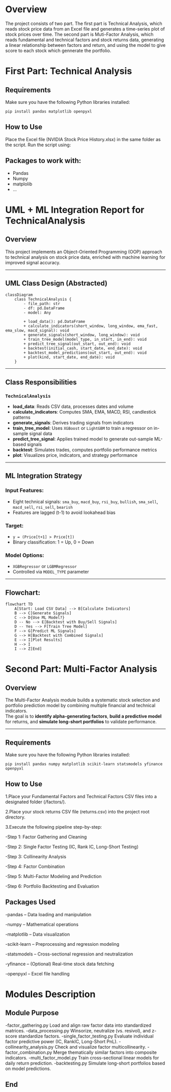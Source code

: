 # Overview
The project consists of two part. The first part is Technical Analysis, which reads stock price data from an Excel file and generates a time-series plot of stock prices over time. The second part is Muti-Factor Analysis, which reads fundamental and technical factors and stock returns data, generating a linear relationship between factors and return, and using the model to give score to each stock which gennerate the portfolio.

# First Part: Technical Analysis

## Requirements
Make sure you have the following Python libraries installed:
```
pip install pandas matplotlib openpyxl
```

## How to Use
Place the Excel file (NVIDIA Stock Price History.xlsx) in the same folder as the script.
Run the script using:

## Packages to work with:

- Pandas
- Numpy
- matplolib
- ...

# UML + ML Integration Report for TechnicalAnalysis

## Overview
This project implements an Object-Oriented Programming (OOP) approach to technical analysis on stock price data, enriched with machine learning for improved signal accuracy.

---

## UML Class Design (Abstracted)

```mermaid
classDiagram
    class TechnicalAnalysis {
        - file_path: str
        - df: pd.DataFrame
        - model: Any

        + load_data(): pd.DataFrame
        + calculate_indicators(short_window, long_window, ema_fast, ema_slow, macd_signal): void
        + generate_signals(short_window, long_window): void
        + train_tree_model(model_type, in_start, in_end): void
        + predict_tree_signal(out_start, out_end): void
        + backtest(initial_cash, start_date, end_date): void
        + backtest_model_predictions(out_start, out_end): void
        + plot(kind, start_date, end_date): void
    }
```


---

## Class Responsibilities

### `TechnicalAnalysis`
- **load_data**: Reads CSV data, processes dates and volume
- **calculate_indicators**: Computes SMA, EMA, MACD, RSI, candlestick patterns
- **generate_signals**: Derives trading signals from indicators
- **train_tree_model**: Uses `XGBoost` or `LightGBM` to train a regressor on in-sample signal data
- **predict_tree_signal**: Applies trained model to generate out-sample ML-based signals
- **backtest**: Simulates trades, computes portfolio performance metrics
- **plot**: Visualizes price, indicators, and strategy performance

---

## ML Integration Strategy

### Input Features:
- Eight technical signals: `sma_buy`, `macd_buy`, `rsi_buy`, `bullish`, `sma_sell`, `macd_sell`, `rsi_sell`, `bearish`
- Features are lagged (t-1) to avoid lookahead bias

### Target:
- `y = (Price[t+1] > Price[t])`
- Binary classification: 1 = Up, 0 = Down

### Model Options:
- `XGBRegressor` or `LGBMRegressor`
- Controlled via `MODEL_TYPE` parameter

---

## Flowchart:

```mermaid
flowchart TD
    A[Start: Load CSV Data] --> B[Calculate Indicators]
    B --> C[Generate Signals]
    C --> D{Use ML Model?}
    D -- No --> E[Backtest with Buy/Sell Signals]
    D -- Yes --> F[Train Tree Model]
    F --> G[Predict ML Signals]
    G --> H[Backtest with Combined Signals]
    E --> I[Plot Results]
    H --> I
    I --> Z[End]
```

# Second Part: Multi-Factor Analysis

## Overview
The Multi-Factor Analysis module builds a systematic stock selection and portfolio prediction model by combining multiple financial and technical indicators.  
The goal is to **identify alpha-generating factors**, **build a predictive model** for returns, and **simulate long-short portfolios** to validate performance.

---

## Requirements
Make sure you have the following Python libraries installed:

```
pip install pandas numpy matplotlib scikit-learn statsmodels yfinance openpyxl
```

## How to Use
1.Place your Fundamental Factors and Technical Factors CSV files into a designated folder (/factors/).

2.Place your stock returns CSV file (returns.csv) into the project root directory.

3.Execute the following pipeline step-by-step:

-Step 1: Factor Gathering and Cleaning

-Step 2: Single Factor Testing (IC, Rank IC, Long-Short Testing)

-Step 3: Collinearity Analysis

-Step 4: Factor Combination

-Step 5: Multi-Factor Modeling and Prediction

-Step 6: Portfolio Backtesting and Evaluation

## Packages Used
-pandas – Data loading and manipulation

-numpy – Mathematical operations

-matplotlib – Data visualization

-scikit-learn – Preprocessing and regression modeling

-statsmodels – Cross-sectional regression and neutralization

-yfinance – (Optional) Real-time stock data fetching

-openpyxl – Excel file handling

# Modules Description

## Module Purpose
-factor_gathering.py	Load and align raw factor data into standardized matrices.
-data_processing.py	Winsorize, neutralize (vs. resivol), and z-score standardize factors.
-single_factor_testing.py	Evaluate individual factor predictive power (IC, RankIC, Long-Short PnL).
-collinearity_analysis.py	Check and visualize factor multicollinearity.
-factor_combination.py	Merge thematically similar factors into composite indicators.
-multi_factor_model.py	Train cross-sectional linear models for daily return prediction.
-backtesting.py	Simulate long-short portfolios based on model predictions.

## End
